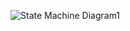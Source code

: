 ![State Machine Diagram1](https://user-images.githubusercontent.com/49131712/67760940-58c44c80-fa53-11e9-9bd6-f807d61190bc.jpg)
